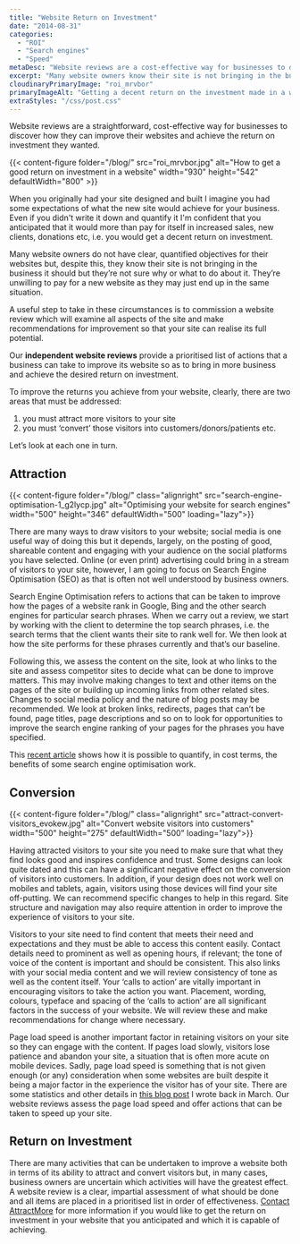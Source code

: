```yaml
---
title: "Website Return on Investment"
date: "2014-08-31"
categories:
  - "ROI"
  - "Search engines"
  - "Speed"
metaDesc: "Website reviews are a cost-effective way for businesses to discover how they can improve their websites and achieve the expected return on investment."
excerpt: "Many website owners know their site is not bringing in the business it should but they’re not sure why or what to do about it. They’re unwilling to pay for a new website as they may just end up in the same situation. A useful step to take in these circumstances is to commission a website review which will examine all aspects of the site. Our <strong>independent website reviews</strong> provide a prioritised list of actions that a business can take to improve its website so as to bring in more business and achieve the desired return on investment."
cloudinaryPrimaryImage: "roi_mrvbor"
primaryImageAlt: "Getting a decent return on the investment made in a website or online shop"
extraStyles: "/css/post.css"
---
```


Website reviews are a straightforward, cost-effective way for businesses to discover how they can improve their websites and achieve the return on investment they wanted.

{{< content-figure folder="/blog/"
src="roi_mrvbor.jpg"
alt="How to get a good return on investment in a website"
width="930" height="542" defaultWidth="800" >}}

When you originally had your site designed and built I imagine you had some expectations of what the new site would achieve for your business. Even if you didn't write it down and quantify it I'm confident that you anticipated that it would more than pay for itself in increased sales, new clients, donations etc, i.e. you would get a decent return on investment.

Many website owners do not have clear, quantified objectives for their websites but, despite this, they know their site is not bringing in the business it should but they’re not sure why or what to do about it. They’re unwilling to pay for a new website as they may just end up in the same situation.

A useful step to take in these circumstances is to commission a website review which will examine all aspects of the site and make recommendations for improvement so that your site can realise its full potential.

Our **independent website reviews** provide a prioritised list of actions that a business can take to improve its website so as to bring in more business and achieve the desired return on investment.

To improve the returns you achieve from your website, clearly, there are two areas that must be addressed:

1. you must attract more visitors to your site
2. you must ‘convert’ those visitors into customers/donors/patients etc.

Let’s look at each one in turn.

## Attraction

{{< content-figure folder="/blog/"
class="alignright"
src="search-engine-optimisation-1_g2lycp.jpg"
alt="Optimising your website for search engines"
width="500" height="346" defaultWidth="500"
loading="lazy">}}

There are many ways to draw visitors to your website; social media is one useful way of doing this but it depends, largely, on the posting of good, shareable content and engaging with your audience on the social platforms you have selected. Online (or even print) advertising could bring in a stream of visitors to your site, however, I am going to focus on Search Engine Optimisation (SEO) as that is often not well understood by business owners.

Search Engine Optimisation refers to actions that can be taken to improve how the pages of a website rank in Google, Bing and the other search engines for particular search phrases. When we carry out a review, we start by working with the client to determine the top search phrases, i.e. the search terms that the client wants their site to rank well for. We then look at how the site performs for these phrases currently and that’s our baseline.

Following this, we assess the content on the site, look at who links to the site and assess competitor sites to decide what can be done to improve matters. This may involve making changes to text and other items on the pages of the site or building up incoming links from other related sites. Changes to social media policy and the nature of blog posts may be recommended. We look at broken links, redirects, pages that can’t be found, page titles, page descriptions and so on to look for opportunities to improve the search engine ranking of your pages for the phrases you have specified.

This [recent article](https://www.stepforth.com/blog/2014/fix-crawl-errors-increase-revenue/ "Return on investment through website review") shows how it is possible to quantify, in cost terms, the benefits of some search engine optimisation work.

## Conversion

{{< content-figure folder="/blog/"
class="alignright"
src="attract-convert-visitors_evokew.jpg"
alt="Convert website visitors into customers"
width="500" height="275" defaultWidth="500"
loading="lazy">}}

Having attracted visitors to your site you need to make sure that what they find looks good and inspires confidence and trust. Some designs can look quite dated and this can have a significant negative effect on the conversion of visitors into customers. In addition, if your design does not work well on mobiles and tablets, again, visitors using those devices will find your site off-putting. We can recommend specific changes to help in this regard. Site structure and navigation may also require attention in order to improve the experience of visitors to your site.

Visitors to your site need to find content that meets their need and expectations and they must be able to access this content easily. Contact details need to prominent as well as opening hours, if relevant; the tone of voice of the content is important and should be consistent. This also links with your social media content and we will review consistency of tone as well as the content itself. Your ‘calls to action’ are vitally important in encouraging visitors to take the action you want. Placement, wording, colours, typeface and spacing of the ‘calls to action’ are all significant factors in the success of your website. We will review these and make recommendations for change where necessary.

Page load speed is another important factor in retaining visitors on your site so they can engage with the content. If pages load slowly, visitors lose patience and abandon your site, a situation that is often more acute on mobile devices. Sadly, page load speed is something that is not given enough (or any) consideration when some websites are built despite it being a major factor in the experience the visitor has of your site. There are some statistics and other details in [this blog post](/blog/web-page-speed/ "Web Page Speed") I wrote back in March. Our website reviews assess the page load speed and offer actions that can be taken to speed up your site.

## Return on Investment

There are many activities that can be undertaken to improve a website both in terms of its ability to attract and convert visitors but, in many cases, business owners are uncertain which activities will have the greatest effect. A website review is a clear, impartial assessment of what should be done and all items are placed in a prioritised list in order of effectiveness. [Contact AttractMore](/contact/ "Contact") for more information if you would like to get the return on investment in your website that you anticipated and which it is capable of achieving.
